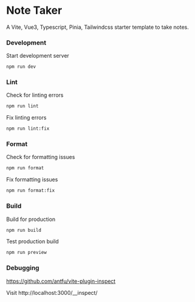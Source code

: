 # Note Taker

A Vite, Vue3, Typescript, Pinia, Tailwindcss starter template to take notes.

### Development

Start development server

```bash
npm run dev
```

### Lint

Check for linting errors

```bash
npm run lint
```

Fix linting errors

```bash
npm run lint:fix
```

### Format

Check for formatting issues

```bash
npm run format
```

Fix formatting issues

```bash
npm run format:fix
```

### Build

Build for production

```bash
npm run build
```

Test production build

```bash
npm run preview
```

### Debugging

https://github.com/antfu/vite-plugin-inspect

Visit http://localhost:3000/\_\_inspect/

